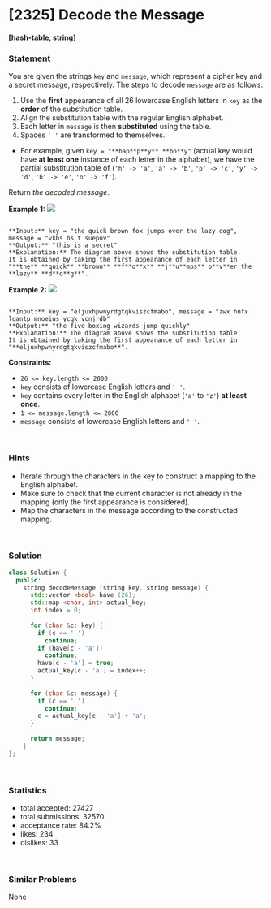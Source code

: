 # [2325] Decode the Message

**[hash-table, string]**

### Statement

You are given the strings `key` and `message`, which represent a cipher key and a secret message, respectively. The steps to decode `message` are as follows:

1. Use the **first** appearance of all 26 lowercase English letters in `key` as the **order** of the substitution table.
2. Align the substitution table with the regular English alphabet.
3. Each letter in `message` is then **substituted** using the table.
4. Spaces `' '` are transformed to themselves.


* For example, given `key = "**hap**p**y** **bo**y"` (actual key would have **at least one** instance of each letter in the alphabet), we have the partial substitution table of (`'h' -> 'a'`, `'a' -> 'b'`, `'p' -> 'c'`, `'y' -> 'd'`, `'b' -> 'e'`, `'o' -> 'f'`).



Return *the decoded message*.


**Example 1:**
![](https://assets.leetcode.com/uploads/2022/05/08/ex1new4.jpg)

```

**Input:** key = "the quick brown fox jumps over the lazy dog", message = "vkbs bs t suepuv"
**Output:** "this is a secret"
**Explanation:** The diagram above shows the substitution table.
It is obtained by taking the first appearance of each letter in "**the** **quick** **brown** **f**o**x** **j**u**mps** o**v**er the **lazy** **d**o**g**".

```

**Example 2:**
![](https://assets.leetcode.com/uploads/2022/05/08/ex2new.jpg)

```

**Input:** key = "eljuxhpwnyrdgtqkviszcfmabo", message = "zwx hnfx lqantp mnoeius ycgk vcnjrdb"
**Output:** "the five boxing wizards jump quickly"
**Explanation:** The diagram above shows the substitution table.
It is obtained by taking the first appearance of each letter in "**eljuxhpwnyrdgtqkviszcfmabo**".

```

**Constraints:**
* `26 <= key.length <= 2000`
* `key` consists of lowercase English letters and `' '`.
* `key` contains every letter in the English alphabet (`'a'` to `'z'`) **at least once**.
* `1 <= message.length <= 2000`
* `message` consists of lowercase English letters and `' '`.


<br>

### Hints

- Iterate through the characters in the key to construct a mapping to the English alphabet.
- Make sure to check that the current character is not already in the mapping (only the first appearance is considered).
- Map the characters in the message according to the constructed mapping.

<br>

### Solution

```cpp
class Solution {
  public:
    string decodeMessage (string key, string message) {
      std::vector <bool> have (26);
      std::map <char, int> actual_key;
      int index = 0;
      
      for (char &c: key) {
        if (c == ' ')
          continue;
        if (have[c - 'a'])
          continue;
        have[c - 'a'] = true;
        actual_key[c - 'a'] = index++;
      }
      
      for (char &c: message) {
        if (c == ' ')
          continue;
        c = actual_key[c - 'a'] + 'a';
      }
      
      return message;
    }
};
```

<br>

### Statistics

- total accepted: 27427
- total submissions: 32570
- acceptance rate: 84.2%
- likes: 234
- dislikes: 33

<br>

### Similar Problems

None
